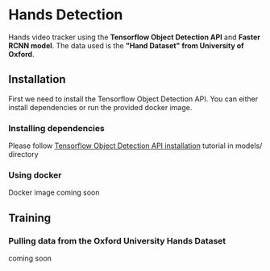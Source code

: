 # Hands Detection
Hands video tracker using the **Tensorflow Object Detection API** and **Faster RCNN model**. The data used is the **"Hand Dataset" from University of Oxford**.

## Installation
First we need to install the Tensorflow Object Detection API. You can either install dependencies or run the provided docker image.
### Installing dependencies
Please follow [Tensorflow Object Detection API installation](https://github.com/tensorflow/models/blob/master/object_detection/g3doc/installation.md) tutorial in models/ directory
### Using docker
Docker image coming soon
## Training
### Pulling data from the Oxford University Hands Dataset
coming soon
